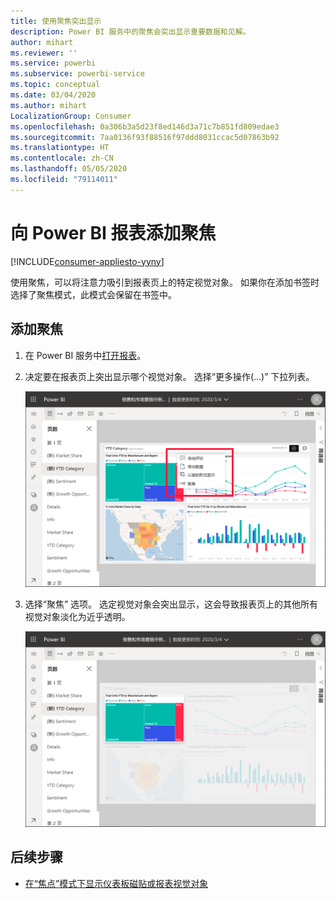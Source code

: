 ```yaml
---
title: 使用聚焦突出显示
description: Power BI 服务中的聚焦会突出显示重要数据和见解。
author: mihart
ms.reviewer: ''
ms.service: powerbi
ms.subservice: powerbi-service
ms.topic: conceptual
ms.date: 03/04/2020
ms.author: mihart
LocalizationGroup: Consumer
ms.openlocfilehash: 0a306b3a5d23f8ed146d3a71c7b851fd809edae3
ms.sourcegitcommit: 7aa0136f93f88516f97ddd8031ccac5d07863b92
ms.translationtype: HT
ms.contentlocale: zh-CN
ms.lasthandoff: 05/05/2020
ms.locfileid: "79114011"
---
```

# <a name="add-spotlights-to-power-bi-reports"></a>向 Power BI 报表添加聚焦

[!INCLUDE[consumer-appliesto-yyny](../includes/consumer-appliesto-yyny.md)]

使用聚焦，可以将注意力吸引到报表页上的特定视觉对象。  如果你在添加书签时选择了聚焦模式，此模式会保留在书签中。

## <a name="add-a-spotlight"></a>添加聚焦

1. 在 Power BI 服务中[打开报表](end-user-report-open.md)。

2. 决定要在报表页上突出显示哪个视觉对象。 选择“更多操作(...)”  下拉列表。  

    ![比较聚焦和焦点模式](media/end-user-spotlight/power-bi-spotlight.png)

3. 选择“聚焦”  选项。 选定视觉对象会突出显示，这会导致报表页上的其他所有视觉对象淡化为近乎透明。 

    ![“聚焦”模式](media/end-user-spotlight/power-bi-spotlighted.png)



## <a name="next-steps"></a>后续步骤

* [在“焦点”模式下显示仪表板磁贴或报表视觉对象](end-user-focus.md)


